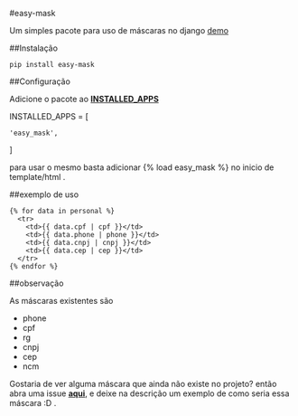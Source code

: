 #easy-mask

Um simples pacote para uso de máscaras no django [demo]

##Instalação

    pip install easy-mask
    
    
##Configuração

Adicione o pacote ao [__INSTALLED_APPS__](https://docs.djangoproject.com/en/1.9/ref/settings/#installed-apps)

INSTALLED_APPS = [

    'easy_mask',

]

para usar o mesmo basta adicionar {% load easy_mask %} no inicio de template/html .

##exemplo de uso

    {% for data in personal %}
      <tr>
        <td>{{ data.cpf | cpf }}</td>
        <td>{{ data.phone | phone }}</td>
        <td>{{ data.cnpj | cnpj }}</td>
        <td>{{ data.cep | cep }}</td>
      </tr>
    {% endfor %}

##observação

As máscaras existentes são

- phone
- cpf
- rg
- cnpj
- cep
- ncm

Gostaria de ver alguma máscara que ainda não existe no projeto? então abra uma issue __[aqui]__, e deixe na descrição um exemplo de como seria essa máscara :D .

[aqui]:https://github.com/dhelbegor/easy-mask/issues
[demo]:https://easy-mask.herokuapp.com
